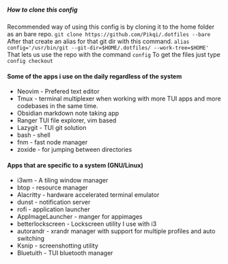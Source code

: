 
##### How to clone this config
Recommended way of using this config is by cloning it to the home folder as an bare repo.
`git clone https://github.com/Pikqi/.dotfiles --bare`
After that create an alias for that git dir with this command. 
`alias config='/usr/bin/git --git-dir=$HOME/.dotfiles/ --work-tree=$HOME' 
`
That lets us use the repo with the command  `config`
To get the files just type
`config checkout`

#### Some of the apps i use on the daily regardless of the system
- Neovim - Prefered text editor
- Tmux - terminal multiplexer when working with more TUI apps and more codebases in the same time.
- Obsidian markdown note taking app
- Ranger TUI file explorer, vim based
- Lazygit - TUI git solution
- bash - shell
- fnm - fast node manager
- zoxide - for jumping between directories

#### Apps that are specific to a system (GNU/Linux)
- i3wm - A tiling window manager
- btop - resource manager
- Alacritty - hardware accelerated terminal emulator
- dunst - notification server
- rofi - application launcher
- AppImageLauncher - manger for appimages
- betterlockscreen - Lockscreen utility I use with i3
- autorandr - xrandr manager with support for multiple profiles and auto switching
- Ksnip - screenshotting utility
- Bluetuith - TUI bluetooth manager